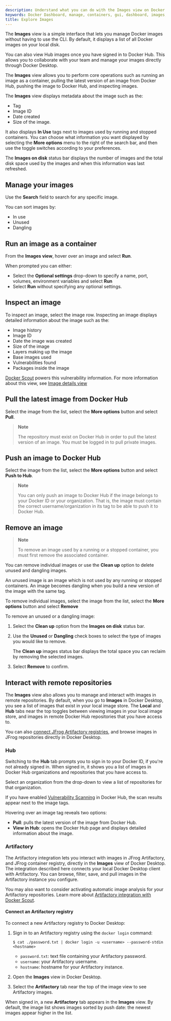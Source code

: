 ```yaml
---
description: Understand what you can do with the Images view on Docker Dashboard
keywords: Docker Dashboard, manage, containers, gui, dashboard, images, user manual
title: Explore Images
---
```


The **Images**  view is a simple interface that lets you manage Docker images without having to use the CLI. By default, it displays a list of all Docker images on your local disk. 

You can also view Hub images once you have signed in to Docker Hub. This allows you to collaborate with your team and manage your images directly through Docker Desktop.

The **Images** view allows you to perform core operations such as running an image as a container, pulling the latest version of an image from Docker Hub, pushing the image to Docker Hub, and inspecting images.

The **Images** view displays metadata about the image such as the:
- Tag
- Image ID
- Date created
- Size of the image.

It also displays **In Use** tags next to images used by running and stopped containers. You can choose what information you want displayed by selecting the **More options** menu to the right of the search bar, and then use the toggle switches according to your preferences. 

The **Images on disk** status bar displays the number of images and the total disk space used by the images and when this information was last refreshed.

## Manage your images

Use the **Search** field to search for any specific image.

You can sort images by:

- In use
- Unused
- Dangling

## Run an image as a container

From the **Images view**, hover over an image and select **Run**.

When prompted you can either:

- Select the **Optional settings** drop-down to specify a name, port, volumes, environment variables and select **Run**
- Select **Run** without specifying any optional settings.

## Inspect an image

To inspect an image, select the image row. Inspecting an image displays detailed information about the image such as the:

- Image history
- Image ID
- Date the image was created
- Size of the image
- Layers making up the image
- Base images used
- Vulnerabilities found
- Packages inside the image

[Docker Scout](../../scout/index.md) powers this vulnerability information.
For more information about this view, see [Image details view](../../scout/image-details-view.md)

## Pull the latest image from Docker Hub

Select the image from the list, select the **More options** button and select **Pull**.

> **Note**
>
> The repository must exist on Docker Hub in order to pull the latest version of an image. You must be logged in to pull private images.

## Push an image to Docker Hub

Select the image from the list, select the **More options** button and select **Push to Hub**.

> **Note**
>
> You can only push an image to Docker Hub if the image belongs to your Docker ID or your organization. That is, the image must contain the correct username/organization in its tag to be able to push it to Docker Hub.

## Remove an image

> **Note**
>
> To remove an image used by a running or a stopped container, you must first remove the associated container.

You can remove individual images or use the **Clean up** option to delete unused and dangling images.

An unused image is an image which is not used by any running or stopped containers. An image becomes dangling when you build a new version of the image with the same tag.

To remove individual images, select the image from the list, select the **More options** button and select **Remove**

To remove an unused or a dangling image:

1. Select the **Clean up** option from the **Images on disk** status bar.
2. Use the **Unused** or **Dangling** check boxes to select the type of images you would like to remove.

    The **Clean up** images status bar displays the total space you can reclaim by removing the selected images.
3. Select **Remove** to confirm.

## Interact with remote repositories

The **Images** view also allows you to manage and interact with images in remote repositories.
By default, when you go to **Images** in Docker Desktop, you see a list of images that exist in your local image store.
The **Local** and **Hub** tabs near the top toggles between viewing images in your local image store,
and images in remote Docker Hub repositories that you have access to.

You can also [connect JFrog Artifactory registries](#connect-an-artifactory-registry),
and browse images in JFrog repositories directly in Docker Desktop.

### Hub

Switching to the **Hub** tab prompts you to sign in to your Docker ID, if you're not already signed in.
When signed in, it shows you a list of images in Docker Hub organizations and repositories that you have access to.

Select an organization from the drop-down to view a list of repositories for that organization.

If you have enabled [Vulnerability Scanning](../../docker-hub/vulnerability-scanning.md) in Docker Hub, the scan results appear next to the image tags.

Hovering over an image tag reveals two options:

- **Pull**: pulls the latest version of the image from Docker Hub.
- **View in Hub**: opens the Docker Hub page and displays detailed information about the image.

### Artifactory

The Artifactory integration lets you interact with images in JFrog Artifactory,
and JFrog container registry, directly in the **Images** view of Docker Desktop.
The integration described here connects your local Docker Desktop client with Artifactory.
You can browse, filter, save, and pull images in the Artifactory instance you configure.

You may also want to consider activating automatic image analysis for your Artifactory repositories.
Learn more about [Artifactory integration with Docker Scout](../../scout/artifactory.md).

#### Connect an Artifactory registry

To connect a new Artifactory registry to Docker Desktop:

1. Sign in to an Artifactory registry using the `docker login` command:

   ```console
   $ cat ./password.txt | docker login -u <username> --password-stdin <hostname>
   ```

   - `password.txt`: text file containing your Artifactory password.
   - `username`: your Artifactory username.
   - `hostname`: hostname for your Artifactory instance.

2. Open the **Images** view in Docker Desktop.
3. Select the **Artifactory** tab near the top of the image view to see Artifactory images.

When signed in, a new **Artifactory** tab appears in the **Images** view.
By default, the image list shows images sorted by push date: the newest images appear higher in the list.

